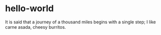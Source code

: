 # hello-world

It is said that a journey of a thousand miles begins with a single step; I like carne asada, cheesy burritos.
